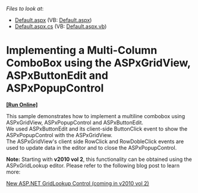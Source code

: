 <!-- default file list -->
*Files to look at*:

* [Default.aspx](./CS/Default.aspx) (VB: [Default.aspx](./VB/Default.aspx))
* [Default.aspx.cs](./CS/Default.aspx.cs) (VB: [Default.aspx.vb](./VB/Default.aspx.vb))
<!-- default file list end -->
# Implementing a Multi-Column ComboBox using the ASPxGridView, ASPxButtonEdit and ASPxPopupControl
<!-- run online -->
**[[Run Online]](https://codecentral.devexpress.com/e76/)**
<!-- run online end -->


<p>This sample demonstrates how to implement a multiline combobox using ASPxGridView, ASPxPopupControl and ASPxButtonEdit.<br />
We used ASPxButtonEdit and its client-side ButtonClick event to show the ASPxPopupControl with the ASPxGridView.<br />
The ASPxGridView's client side RowClick and RowDobleClick events are used to update data in the editor and to close the ASPxPopupControl.</p><p><strong>Note:</strong> Starting with <strong>v2010 vol 2</strong>, this functionality can be obtained using the ASPxGridLookup editor. Please refer to the following blog post to learn more:</p><p><a href="http://community.devexpress.com/blogs/aspnet/archive/2010/08/27/new-asp-net-gridlookup-control-coming-in-v2010-vol-2.aspx"><u>New ASP.NET GridLookup Control (coming in v2010 vol 2)</u></a></p>

<br/>



